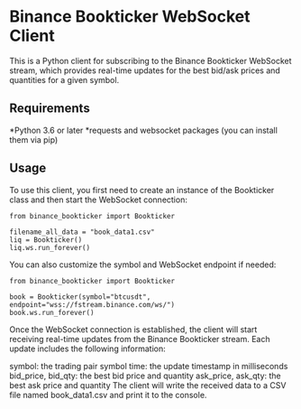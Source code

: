 # Binance Bookticker WebSocket Client
This is a Python client for subscribing to the Binance Bookticker WebSocket stream, which provides real-time updates for the best bid/ask prices and quantities for a given symbol.

## Requirements
*Python 3.6 or later
*requests and websocket packages (you can install them via pip)

## Usage
To use this client, you first need to create an instance of the Bookticker class and then start the WebSocket connection:

```
from binance_bookticker import Bookticker

filename_all_data = "book_data1.csv"
liq = Bookticker()
liq.ws.run_forever()
```

You can also customize the symbol and WebSocket endpoint if needed:

```
from binance_bookticker import Bookticker

book = Bookticker(symbol="btcusdt", endpoint="wss://fstream.binance.com/ws/")
book.ws.run_forever()
```

Once the WebSocket connection is established, the client will start receiving real-time updates from the Binance Bookticker stream. Each update includes the following information:

symbol: the trading pair symbol
time: the update timestamp in milliseconds
bid_price, bid_qty: the best bid price and quantity
ask_price, ask_qty: the best ask price and quantity
The client will write the received data to a CSV file named book_data1.csv and print it to the console.


